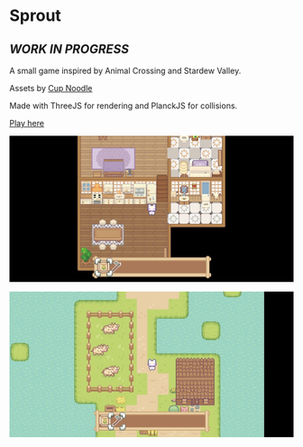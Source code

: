 # Sprout

## *WORK IN PROGRESS*

A small game inspired by Animal Crossing and Stardew Valley.

Assets by [Cup Noodle](https://cupnoodle.itch.io)

Made with ThreeJS for rendering and PlanckJS for collisions.

[Play here](https://vincentdouchin.github.io/Sprout/)

![Screenshot Interiro](https://github.com/VincentDouchin/Sprout/blob/main/Sprout%20-%20interior.jpg)

![Screenshot exterior](https://github.com/VincentDouchin/Sprout/blob/main/Sprout%20-%20exterior.jpg)
